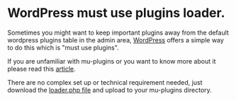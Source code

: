 # WordPress must use plugins loader.
Sometimes you might want to keep important plugins away from the default wordpress plugins table in the admin area, [WordPress](https://wp.org) offers a simple way to do this which is "must use plugins".

If you are unfamiliar with mu-plugins or you want to know more about it please read this [article](https://developer.wordpress.org/advanced-administration/plugins/mu-plugins/).

There are no complex set up or technical requirement needed, just download the [loader.php file](https://github.com/CallismartLtd/must-use-plugins-loader/blob/main/load.php) and upload to your mu-plugins directory.
